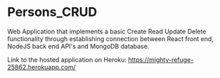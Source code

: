 # Persons_CRUD
Web Application that implements a basic Create Read Update Delete functionality through establishing connection between React front end, NodeJS back end API's and MongoDB database.  

Link to the hosted application on Heroku: https://mighty-refuge-25862.herokuapp.com/
